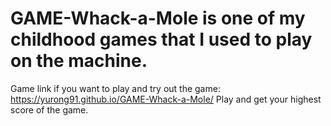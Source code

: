 # GAME-Whack-a-Mole is one of my childhood games that I used to play on the machine.
Game link if you want to play and try out the game: https://yurong91.github.io/GAME-Whack-a-Mole/
Play and get your highest score of the game.
